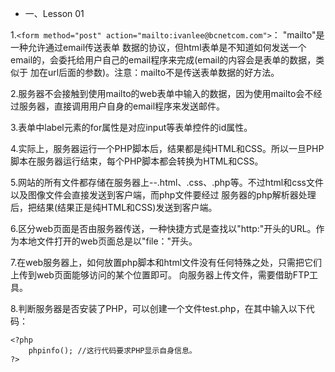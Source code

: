 * 一、Lesson 01

1.```<form method="post" action="mailto:ivanlee@bcnetcom.com">```： "mailto"是一种允许通过email传送表单
数据的协议，但html表单是不知道如何发送一个email的，会委托给用户自己的email程序来完成(email的内容会是表单的数据，类似于
加在url后面的参数)。注意：mailto不是传送表单数据的好方法。

2.服务器不会接触到使用mailto的web表单中输入的数据，因为使用mailto会不经过服务器，直接调用用户自身的email程序来发送邮件。

3.表单中label元素的for属性是对应input等表单控件的id属性。

4.实际上，服务器运行一个PHP脚本后，结果都是纯HTML和CSS。所以一旦PHP脚本在服务器运行结束，每个PHP脚本都会转换为HTML和CSS。

5.网站的所有文件都存储在服务器上--.html、.css、.php等。不过html和css文件以及图像文件会直接发送到客户端，而php文件要经过
服务器的php解析器处理后，把结果(结果正是纯HTML和CSS)发送到客户端。

6.区分web页面是否由服务器传送，一种快捷方式是查找以"http:"开头的URL。作为本地文件打开的web页面总是以"file："开头。

7.在web服务器上，如何放置php脚本和html文件没有任何特殊之处，只需把它们上传到web页面能够访问的某个位置即可。
向服务器上传文件，需要借助FTP工具。

8.判断服务器是否安装了PHP，可以创建一个文件test.php，在其中输入以下代码：
```
<?php
	phpinfo(); //这行代码要求PHP显示自身信息。
?>
```
